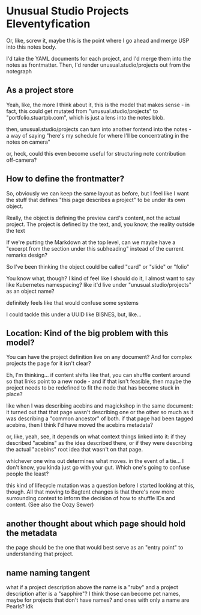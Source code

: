 # Unusual Studio Projects Eleventyfication

Or, like, screw it, maybe this is the point where I go ahead and merge USP into this notes body.

I'd take the YAML documents for each project, and I'd merge them into the notes as frontmatter. Then, I'd render unusual.studio/projects out from the notegraph

## As a project store

Yeah, like, the more I think about it, this is the model that makes sense - in fact, this could get mutated from "unusual.studio/projects" to "portfolio.stuartpb.com", which is just a lens into the notes blob.

then, unusual.studio/projects can turn into another fontend into the notes - a way of saying "here's my schedule for where I'll be concentrating in the notes on camera"

or, heck, could this even become useful for structuring note contribution off-camera?

## How to define the frontmatter?

So, obviously we can keep the same layout as before, but I feel like I want the stuff that defines "this page describes a project" to be under its own object.

Really, the object is defining the preview card's content, not the actual project. The project is defined by the text, and, you know, the reality outside the text

If we're putting the Markdown at the top level, can we maybe have a "excerpt from the section under this subheading" instead of the current remarks design?

So I've been thinking the object could be called "card" or "slide" or "folio"

You know what, though? I kind of feel like I should do it, I almost want to say like Kubernetes namespacing? like it'd live under "unusual.studio/projects" as an object name?

definitely feels like that would confuse some systems

I could tackle this under a UUID like BISNES, but, like...

## Location: Kind of the big problem with this model?

You can have the project definition live on any document? And for complex projects the page for it isn't clear?

Eh, I'm thinking... if content shifts like that, you can shuffle content around so that links point to a new node - and if that isn't feasible, then maybe the project needs to be redefined to fit the node that has become stuck in place?

like when I was describing acebins and magickshop in the same document: it turned out that that page wasn't describing one or the other so much as it was describing a "common ancestor" of both. if that page had been tagged acebins, then I think I'd have moved the acebins metadata?

or, like, yeah, see, it depends on what context things linked into it: if they described "acebins" as the idea described there, or if they were describing the actual "acebins" root idea that wasn't on that page.

whichever one wins out determines what moves. in the event of a tie... I don't know, you kinda just go with your gut. Which one's going to confuse people the least?

this kind of lifecycle mutation was a question before I started looking at this, though. All that moving to Bagtent changes is that there's now more surrounding context to inform the decision of how to shuffle IDs and content. (See also the Oozy Sewer)

## another thought about which page should hold the metadata

the page should be the one that would best serve as an "entry point" to understanding that project.

## name naming tangent

what if a project description above the name is a "ruby" and a project description after is a "sapphire"? I think those can become pet names, maybe for projects that don't have names? and ones with only a name are Pearls? idk
